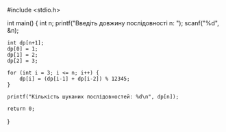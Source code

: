 #include <stdio.h>

int main() {
    int n;
    printf("Введіть довжину послідовності n: ");
    scanf("%d", &n);

    int dp[n+1];
    dp[0] = 1;
    dp[1] = 2;
    dp[2] = 3;

    for (int i = 3; i <= n; i++) {
        dp[i] = (dp[i-1] + dp[i-2]) % 12345;
    }

    printf("Кількість шуканих послідовностей: %d\n", dp[n]);

    return 0;
}
